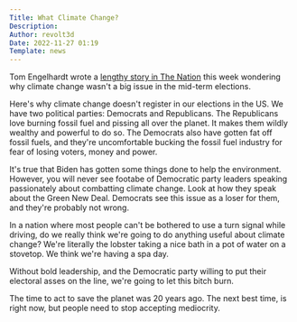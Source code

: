 ```yaml
---
Title: What Climate Change?
Description: 
Author: revolt3d
Date: 2022-11-27 01:19
Template: news
---
```

Tom Engelhardt wrote a [lengthy story in The Nation](https://www.thenation.com/article/environment/climate-change-midterms-election-2022/) this week wondering why climate change wasn't a big issue in the mid-term elections.

Here's why climate change doesn't register in our elections in the US. We have two political parties: Democrats and Republicans. The Republicans love burning fossil fuel and pissing all over the planet. It makes them wildly wealthy and powerful to do so. The Democrats also have gotten fat off fossil fuels, and they're uncomfortable bucking the fossil fuel industry for fear of losing voters, money and power. 

It's true that Biden has gotten some things done to help the environment. However, you will never see footabe of Democratic party leaders speaking passionately about combatting climate change. Look at how they speak about the Green New Deal. Democrats see this issue as a loser for them, and they're probably not wrong.

In a nation where most people can't be bothered to use a turn signal while driving, do we really think we're going to do anything useful about climate change? We're literally the lobster taking a nice bath in a pot of water on a stovetop. We think we're having a spa day.

Without bold leadership, and the Democratic party willing to put their electoral asses on the line, we're going to let this bitch burn.

The time to act to save the planet was 20 years ago. The next best time, is right now, but people need to stop accepting mediocrity. 